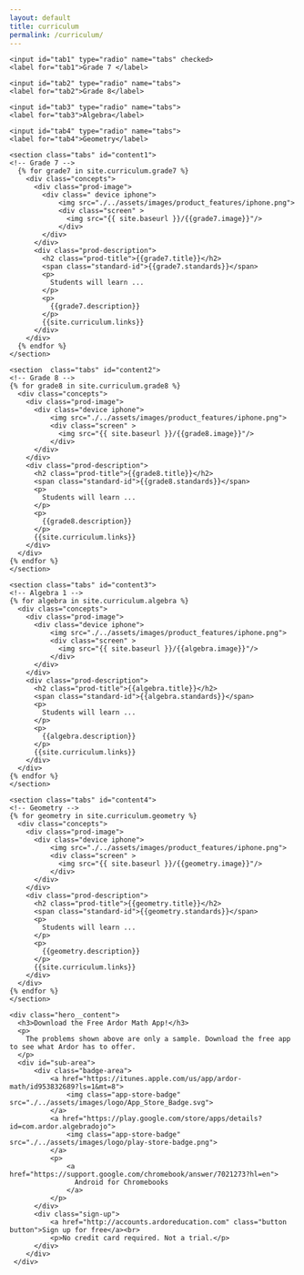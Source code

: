 ```yaml
---
layout: default
title: curriculum
permalink: /curriculum/
---
```

<!-- curriculum
===========================================s======= -->
<article class="explainer hero">
  <main>

    <input id="tab1" type="radio" name="tabs" checked>
    <label for="tab1">Grade 7 </label>

    <input id="tab2" type="radio" name="tabs">
    <label for="tab2">Grade 8</label>

    <input id="tab3" type="radio" name="tabs">
    <label for="tab3">Algebra</label>

    <input id="tab4" type="radio" name="tabs">
    <label for="tab4">Geometry</label>

    <section class="tabs" id="content1">
    <!-- Grade 7 -->
      {% for grade7 in site.curriculum.grade7 %}
        <div class="concepts">
          <div class="prod-image">
            <div class=" device iphone">
                <img src="./../assets/images/product_features/iphone.png">
                <div class="screen" >
                  <img src="{{ site.baseurl }}/{{grade7.image}}"/>
                </div>
            </div>
          </div>
          <div class="prod-description">
            <h2 class="prod-title">{{grade7.title}}</h2>
            <span class="standard-id">{{grade7.standards}}</span>
            <p>
              Students will learn ...
            </p>
            <p>
              {{grade7.description}}
            </p>
            {{site.curriculum.links}}
          </div>
        </div>
      {% endfor %}
    </section>

    <section  class="tabs" id="content2">
    <!-- Grade 8 -->
    {% for grade8 in site.curriculum.grade8 %}
      <div class="concepts">
        <div class="prod-image">
          <div class="device iphone">
              <img src="./../assets/images/product_features/iphone.png">
              <div class="screen" >
                <img src="{{ site.baseurl }}/{{grade8.image}}"/>
              </div>
          </div>
        </div>
        <div class="prod-description">
          <h2 class="prod-title">{{grade8.title}}</h2>
          <span class="standard-id">{{grade8.standards}}</span>
          <p>
            Students will learn ...
          </p>
          <p>
            {{grade8.description}}
          </p>
          {{site.curriculum.links}}
        </div>
      </div>
    {% endfor %}
    </section>

    <section class="tabs" id="content3">
    <!-- Algebra 1 -->
    {% for algebra in site.curriculum.algebra %}
      <div class="concepts">
        <div class="prod-image">
          <div class="device iphone">
              <img src="./../assets/images/product_features/iphone.png">
              <div class="screen" >
                <img src="{{ site.baseurl }}/{{algebra.image}}"/>
              </div>
          </div>
        </div>
        <div class="prod-description">
          <h2 class="prod-title">{{algebra.title}}</h2>
          <span class="standard-id">{{algebra.standards}}</span>
          <p>
            Students will learn ...
          </p>
          <p>
            {{algebra.description}}
          </p>
          {{site.curriculum.links}}
        </div>
      </div>
    {% endfor %}
    </section>

    <section class="tabs" id="content4">
    <!-- Geometry -->
    {% for geometry in site.curriculum.geometry %}
      <div class="concepts">
        <div class="prod-image">
          <div class="device iphone">
              <img src="./../assets/images/product_features/iphone.png">
              <div class="screen" >
                <img src="{{ site.baseurl }}/{{geometry.image}}"/>
              </div>
          </div>
        </div>
        <div class="prod-description">
          <h2 class="prod-title">{{geometry.title}}</h2>
          <span class="standard-id">{{geometry.standards}}</span>
          <p>
            Students will learn ...
          </p>
          <p>
            {{geometry.description}}
          </p>
          {{site.curriculum.links}}
        </div>
      </div>
    {% endfor %}
    </section>

  </main>
</article>

<!-- Download the app  -->
<article class="hero">

    <div class="hero__content">
      <h3>Download the Free Ardor Math App!</h3>
      <p>
        The problems shown above are only a sample. Download the free app to see what Ardor has to offer.
      </p>
      <div id="sub-area">
          <div class="badge-area">
              <a href="https://itunes.apple.com/us/app/ardor-math/id953832689?ls=1&mt=8">
                  <img class="app-store-badge" src="./../assets/images/logo/App_Store_Badge.svg">
              </a>
              <a href="https://play.google.com/store/apps/details?id=com.ardor.algebradojo">
                  <img class="app-store-badge" src="./../assets/images/logo/play-store-badge.png">
              </a>
              <p>
                  <a href="https://support.google.com/chromebook/answer/7021273?hl=en">
                    Android for Chromebooks
                  </a>
              </p>
          </div>
          <div class="sign-up">
              <a href="http://accounts.ardoreducation.com" class="button button">Sign up for free</a><br>
              <p>No credit card required. Not a trial.</p>
          </div>
        </div>
     </div>
</article>
